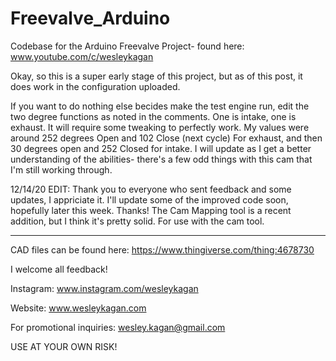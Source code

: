 # Freevalve_Arduino
Codebase for the Arduino Freevalve Project- found here: www.youtube.com/c/wesleykagan 

Okay, so this is a super early stage of this project, but as of this post, it does work in the 
configuration uploaded.

If you want to do nothing else becides make the test engine run, edit the two degree functions as 
noted in the comments. One is intake, one is exhaust. It will require some
tweaking to perfectly work. My values were around 252 degrees Open and 102 Close (next cycle) For 
exhaust, and then 30 degrees open and 252 Closed for intake. I will update as I get a better 
understanding of the abilities- there's a few odd things with this cam that I'm still working through.

12/14/20 EDIT: Thank you to everyone who sent feedback and some updates, I appriciate it. I'll update 
some of the improved code soon, hopefully later this week. Thanks!
The Cam Mapping tool is a recent addition, but I think it's pretty solid. For use with the cam tool.
___________________________________________________________________________________________________

CAD files can be found here: https://www.thingiverse.com/thing:4678730

I welcome all feedback!

Instagram: www.instagram.com/wesleykagan 

Website: www.wesleykagan.com

For promotional inquiries: wesley.kagan@gmail.com

USE AT YOUR OWN RISK!

